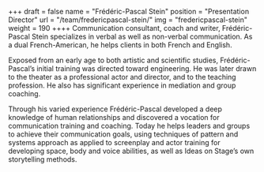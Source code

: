 +++
draft		= false
name		= "Frédéric-Pascal Stein"
position 	= "Presentation Director"
url			= "/team/fredericpascal-stein/"
img			= "fredericpascal-stein"
weight		= 190
++++
Communication consultant, coach and writer, Frédéric-Pascal Stein specializes in verbal as well as non-verbal communication. As a dual French-American, he helps clients in both French and English.

Exposed from an early age to both artistic and scientific studies, Frédéric-Pascal’s initial training was directed toward engineering. He was later drawn to the theater as a professional actor and director, and to the teaching profession. He also has significant experience in mediation and group coaching.

Through his varied experience Frédéric-Pascal developed a deep knowledge of human relationships and discovered a vocation for communication training and coaching. Today he helps leaders and groups to achieve their communication goals, using techniques of pattern and systems approach as applied to screenplay and actor training for developing space, body and voice abilities, as well as Ideas on Stage’s own storytelling methods.